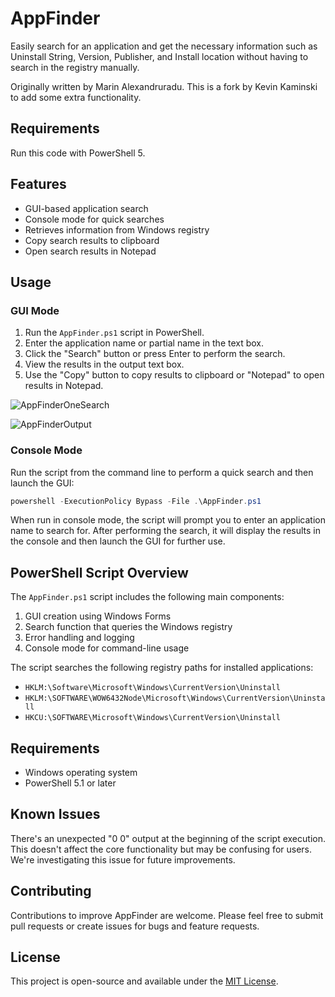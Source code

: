 # AppFinder

Easily search for an application and get the necessary information such as Uninstall String, Version, Publisher, and Install location without having to search in the registry manually. 

Originally written by Marin Alexandruradu. This is a fork by Kevin Kaminski to add some extra functionality.

## Requirements
Run this code with PowerShell 5.

## Features

- GUI-based application search
- Console mode for quick searches
- Retrieves information from Windows registry
- Copy search results to clipboard
- Open search results in Notepad

## Usage

### GUI Mode

1. Run the `AppFinder.ps1` script in PowerShell.
2. Enter the application name or partial name in the text box.
3. Click the "Search" button or press Enter to perform the search.
4. View the results in the output text box.
5. Use the "Copy" button to copy results to clipboard or "Notepad" to open results in Notepad.

![AppFinderOneSearch](https://github.com/kkaminsk/AppFinder/blob/main/docs/assets/1.gif?raw=true)

![AppFinderOutput](https://github.com/kkaminsk/AppFinder/blob/main/docs/assets/2.gif?raw=true)

### Console Mode

Run the script from the command line to perform a quick search and then launch the GUI:

```powershell
powershell -ExecutionPolicy Bypass -File .\AppFinder.ps1
```

When run in console mode, the script will prompt you to enter an application name to search for. After performing the search, it will display the results in the console and then launch the GUI for further use.

## PowerShell Script Overview

The `AppFinder.ps1` script includes the following main components:

1. GUI creation using Windows Forms
2. Search function that queries the Windows registry
3. Error handling and logging
4. Console mode for command-line usage

The script searches the following registry paths for installed applications:
- `HKLM:\Software\Microsoft\Windows\CurrentVersion\Uninstall`
- `HKLM:\SOFTWARE\WOW6432Node\Microsoft\Windows\CurrentVersion\Uninstall`
- `HKCU:\SOFTWARE\Microsoft\Windows\CurrentVersion\Uninstall`

## Requirements

- Windows operating system
- PowerShell 5.1 or later

## Known Issues

There's an unexpected "0 0" output at the beginning of the script execution. This doesn't affect the core functionality but may be confusing for users. We're investigating this issue for future improvements.

## Contributing

Contributions to improve AppFinder are welcome. Please feel free to submit pull requests or create issues for bugs and feature requests.

## License

This project is open-source and available under the [MIT License](LICENSE).
